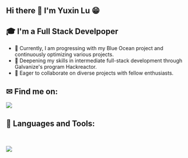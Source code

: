 ## Hi there 👋 I'm Yuxin Lu 😁 

## 🎓 I'm a Full Stack Develpoper

- 🚀 Currently, I am progressing with my Blue Ocean project and continuously optimizing various projects. 
- 🌿 Deepening my skills in intermediate full-stack development through Galvanize's program Hackreactor.
- 🤝 Eager to collaborate on diverse projects with fellow enthusiasts.

## ✉ Find me on:
<p align="left">
 <a href="mailto:yuxinlu0324@gmail.com"> 
  <img src='https://img.shields.io/badge/Gmail-D14836?style=for-the-badge&logo=gmail&logoColor=white' align='left' />
 </a>
</p>
<br />

## 🧰 Languages and Tools:
<br />
<p align="left">
  <a href="https://skillicons.dev">
    <img src="https://skillicons.dev/icons?i=js,python,mysql,mongodb,django,react,nextjs,nodejs,aws,css,jquery,express,babel,jest,vscode,bash,git,github,blender,ai,mongodb,postgres,postman,jquery,regex,html,replit,supabase,sequelize,webpack" />
  </a>
</p>

